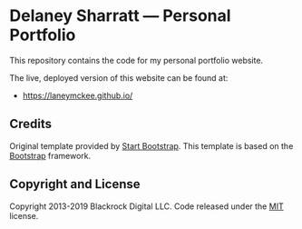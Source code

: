 # Delaney Sharratt — Personal Portfolio

This repository contains the code for my personal portfolio website.

The live, deployed version of this website can be found at:
- https://laneymckee.github.io/

## Credits

Original template provided by [Start Bootstrap](https://startbootstrap.com).
This template is based on the [Bootstrap](http://getbootstrap.com/) framework.

## Copyright and License

Copyright 2013-2019 Blackrock Digital LLC. Code released under the [MIT](https://github.com/BlackrockDigital/startbootstrap-grayscale/blob/gh-pages/LICENSE) license.
